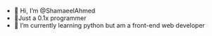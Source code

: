 - 👋 Hi, I’m @ShamaeelAhmed
- 👀Just a 0.1x programmer 
- 🌱 I’m currently learning python but am a front-end web developer

<!---
ShamaeelAhmed/ShamaeelAhmed is a ✨ special ✨ repository because its `README.md` (this file) appears on your GitHub profile.
You can click the Preview link to take a look at your changes.
--->
